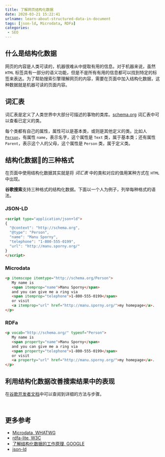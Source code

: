 ```yaml
---
title: 了解网页结构化数据
date: 2020-03-21 15:22:41
urlname: learn-about-structured-data-in-document
tags: [json-ld, Microdata, RDFa]
categories:
 - SEO
---
```


## 什么是结构化数据
网页的内容是人类可读的，机器很难从中提取有用的信息。对于机器来说，虽然 `HTML` 标签具有一部分的语义功能，但是不是所有有用的信息都可以找到特定的标签来表达。为了帮助搜索引擎理解网页的内容，需要在页面中加入结构化数据，这种数据就是机器可读的页面内容。

## 词汇表
词汇表是定义了人类世界中大部分可描述的事物的类库。[schema.org](https://schema.org/docs/full.html) 词汇表中可以查看已定义的类。

每个类都有自己的属性，属性可以是基本类，或则是其他定义的类。比如人 [`Person`](https://schema.org/Person)，有属性 `name`，表示名字，这个属性是 `Text` 类，属于基本类；还有属性 `Parent`，表示这个人的父母，这个属性是 `Person` 类，属于定义类。

## 结构化数据的三种格式
在页面中使用结构化数据其实就是将 *词汇表* 中的类和对应的值用某种方式在 `HTML` 中出现。

**谷歌搜索**支持三种格式的结构化数据。下面以一个人为例子，列举每种格式的语法。

### JSON-LD
```html
<script type="application/json+ld">
{
  "@context": "http://schema.org",
  "@type": "Person",
  "name": "Manu Sporny",
  "telephone": "1-800-555-0199",
  "url": "http://manu.sporny.org/"
}
</script>
```
### Microdata
```html
<p itemscope itemtype="http://schema.org/Person">
   My name is
   <span itemprop="name">Manu Sporny</span>
   and you can give me a ring via
   <span itemprop="telephone">1-800-555-0199</span>
   or visit 
   <a itemprop="url" href="http://manu.sporny.org/">my homepage</a>.
</p>
```

### RDFa
```html
<p vocab="http://schema.org/" typeof="Person">
   My name is
   <span property="name">Manu Sporny</span>
   and you can give me a ring via
   <span property="telephone">1-800-555-0199</span>
   or visit 
   <a property="url" href="http://manu.sporny.org/">my homepage</a>.
</p>
```

## 利用结构化数据改善搜索结果中的表现
在[谷歌开发者文档](https://developers.google.com/search/reference/overview)中可以查阅到详细的方法与步骤。

<br>

## 更多参考
- [Microdata, WHATWG](https://html.spec.whatwg.org/multipage/microdata.htm)
- [rdfa-lite, W3C](https://www.w3.org/TR/rdfa-lite/)
- [了解结构化数据的工作原理, GOOGLE](https://developers.google.com/search/docs/guides/intro-structured-data)
- [json-ld](https://json-ld.org/)